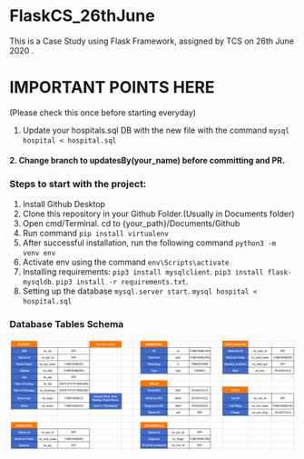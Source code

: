 # FlaskCS_26thJune
This is a Case Study using Flask Framework, assigned by TCS on 26th June 2020 .

# IMPORTANT POINTS HERE
(Please check this once before starting everyday)
1. Update your hospitals.sql DB with the new file with the command
`mysql hospital < hospital.sql`

#### 2. Change branch to updatesBy(your_name) before committing and PR.

### Steps to start with the project:
1. Install Github Desktop
2. Clone this repository in your Github Folder.(Usually in Documents folder)
3. Open cmd/Terminal. cd to {your_path}/Documents/Github
4. Run command
    ```pip install virtualenv```
5. After successful installation, run the following command
    `python3 -m venv env`
6. Activate env using the command
    `env\Scripts\activate`
7. Installing requirements:
    `pip3 install mysqlclient`.
    `pip3 install flask-mysqldb`.
    `pip3 install -r requirements.txt`.
8. Setting up the database
    `mysql.server start`.
    `mysql hospital < hospital.sql`
    
### Database Tables Schema
![DB_Image](https://github.com/TCSCaseStudy/FlaskCS_26thJune/blob/master/DB%20Logical%20Schema.png)

